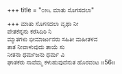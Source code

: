 +++
title = "೦೫೬ ಮಾತು ಸೊಗಸದಲಾ"

+++
ಮಾತು ಸೊಗಸದಲಾ ವೃಥಾ ನೀ   
ವೇತಕೆನ್ನನು ಕರೆಸಿದಿರಿ  ನಿ  
ಮ್ಮಾತಗಳು ಭೀಮಾರ್ಜುನರು ಸಹಿತೀ ಮಹೀತಳವ  
ತಾತ ನೀವಾಳುವುದು ತಾಯೆ ಸು   
ನೀತನಾ ಧರ್ಮಜನು ಧರ್ಮ ವಿ  
ಘಾತಕರು ನಾವೆಮ್ಮ ಕಳುಹುವುದೆನುತ ಹೊರವಂಟ     ॥56॥